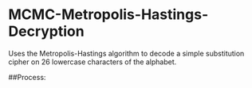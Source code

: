 # MCMC-Metropolis-Hastings-Decryption
Uses the Metropolis-Hastings algorithm to decode a simple substitution cipher on 26 lowercase characters of the alphabet.

##Process:
